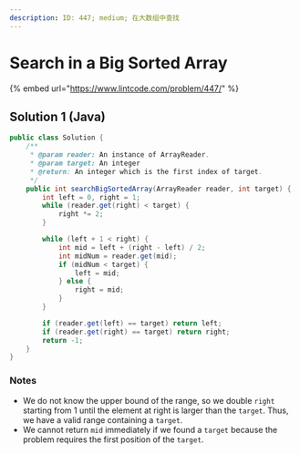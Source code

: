 ```yaml
---
description: ID: 447; medium; 在大数组中查找
---
```

# Search in a Big Sorted Array

{% embed url="https://www.lintcode.com/problem/447/" %}

## Solution 1 (Java)

```java
public class Solution {
    /**
     * @param reader: An instance of ArrayReader.
     * @param target: An integer
     * @return: An integer which is the first index of target.
     */
    public int searchBigSortedArray(ArrayReader reader, int target) {
        int left = 0, right = 1;
        while (reader.get(right) < target) {
            right *= 2;
        }

        while (left + 1 < right) {
            int mid = left + (right - left) / 2;
            int midNum = reader.get(mid);
            if (midNum < target) {
                left = mid;
            } else {
                right = mid;
            }
        }

        if (reader.get(left) == target) return left;
        if (reader.get(right) == target) return right;
        return -1;
    }
}
```

### Notes

* We do not know the upper bound of the range, so we double `right` starting from 1 until the element at right is larger than the `target`. Thus, we have a valid range containing a `target`.
* We cannot return `mid` immediately if we found a `target` because the problem requires the first position of the `target`.

